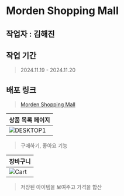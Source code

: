 # Morden Shopping Mall

## 작업자 : 김해진

## 작업 기간 
> 2024.11.19 - 2024.11.20

## 배포 링크
> [Morden Shopping Mall](https://myjin0806.github.io/mordern_shopping_mall/index.html)

|  상품 목록 페이지                                                                                                   |
| :---------------------------------------------------------------------------------------------------------------------- |
| ![DESKTOP1](https://github.com/user-attachments/assets/1b91ff0b-ae78-49ff-a271-d95d2ffb9a1d) |

> 구매하기, 좋아요 기능

|  장바구니                                                                                                |
| :---------------------------------------------------------------------------------------------------------------------- |
| ![Cart](https://github.com/user-attachments/assets/08836f4c-2b37-4250-a25a-2f2f82132bea)|
> 저장된 아이템을 보여주고 가격을 합산
